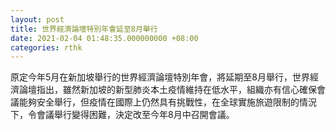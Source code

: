 ```yaml
---
layout: post
title: 世界經濟論壇特別年會延至8月舉行
date: 2021-02-04 01:48:35.000000000 +08:00
categories: rthk
---
```


原定今年5月在新加坡舉行的世界經濟論壇特別年會，將延期至8月舉行，世界經濟論壇指出，雖然新加坡的新型肺炎本土疫情維持在低水平，組織亦有信心確保會議能夠安全舉行，但疫情在國際上仍然具有挑戰性，在全球實施旅遊限制的情況下，令會議舉行變得困難，決定改至今年8月中召開會議。

